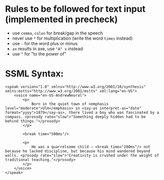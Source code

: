# Rules to be followed for text input (implemented in precheck)

-   use `comma`, `colon` for break/gap in the speech
-   never use `*` for multiplication (write the word `times` instead)
-   use `-` for the word plus or minus
-   `ax` results in axe, use `"A" x` instead
-   use `^` for "to the power of"

# SSML Syntax:

```
<speak version="1.0" xmlns="http://www.w3.org/2001/10/synthesis" xmlns:mstts="http://www.w3.org/2001/mstts" xml:lang="en-US">
    <voice name="en-US-AndrewNeural">
        <p>
            Born in the quiet town of <emphasis level="moderate">Ulm</emphasis> in <say-as interpret-as="date" format="yyyy">1879</say-as>, there lived a boy who was fascinated by a compass. <prosody rate="slow">"Something deeply hidden had to be behind things."</prosody>
        </p>

        <break time="500ms"/>

        <p>
            He was a quarrelsome child — <break time="200ms"/> not because he lacked discipline, but because his mind wandered beyond walls. <prosody rate="slow">"Creativity is crushed under the weight of traditional teaching."</prosody>
        </p>
    </voice>
</speak>
```
